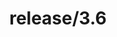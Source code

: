---
title: "release/3.6"
description: >
  release/3.6 CHANGELOG Summary, most recent version: v3.6.21, time: 2021-07-27
weight: -36
---